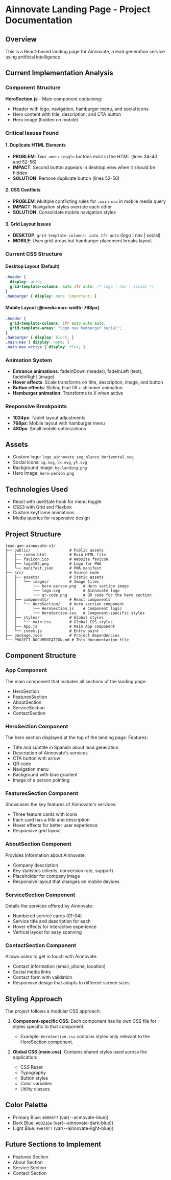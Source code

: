 # Ainnovate Landing Page - Project Documentation

## Overview
This is a React-based landing page for Ainnovate, a lead generation service using artificial intelligence.

## Current Implementation Analysis

### Component Structure
**HeroSection.js** - Main component containing:
- Header with logo, navigation, hamburger menu, and social icons
- Hero content with title, description, and CTA button
- Hero image (hidden on mobile)

### Critical Issues Found

#### 1. **Duplicate HTML Elements**
- **PROBLEM**: Two `.menu-toggle` buttons exist in the HTML (lines 34-40 and 52-56)
- **IMPACT**: Second button appears in desktop view when it should be hidden
- **SOLUTION**: Remove duplicate button (lines 52-56)

#### 2. **CSS Conflicts**
- **PROBLEM**: Multiple conflicting rules for `.main-nav` in mobile media query
- **IMPACT**: Navigation styles override each other
- **SOLUTION**: Consolidate mobile navigation styles

#### 3. **Grid Layout Issues**
- **DESKTOP**: `grid-template-columns: auto 1fr auto` (logo | nav | social)
- **MOBILE**: Uses grid-areas but hamburger placement breaks layout

### Current CSS Structure

#### Desktop Layout (Default)
```css
.header {
  display: grid;
  grid-template-columns: auto 1fr auto; /* logo | nav | social */
}
.hamburger { display: none !important; }
```

#### Mobile Layout (@media max-width: 768px)
```css
.header {
  grid-template-columns: 1fr auto auto auto;
  grid-template-areas: "logo nav hamburger social";
}
.hamburger { display: block; }
.main-nav { display: none; }
.main-nav.active { display: flex; }
```

### Animation System
- **Entrance animations**: fadeInDown (header), fadeInLeft (text), fadeInRight (image)
- **Hover effects**: Scale transforms on title, description, image, and button
- **Button effects**: Sliding blue fill + shimmer animation
- **Hamburger animation**: Transforms to X when active

### Responsive Breakpoints
- **1024px**: Tablet layout adjustments
- **768px**: Mobile layout with hamburger menu
- **480px**: Small mobile optimizations

## Assets
- Custom logo: `logo_ainnovate_svg_blanco_horizontal.svg`
- Social icons: `ig.svg`, `lk.svg`, `yt.svg`
- Background image: `bg-landing.png`
- Hero image: `hero-person.png`

## Technologies Used
- React with useState hook for menu toggle
- CSS3 with Grid and Flexbox
- Custom keyframe animations
- Media queries for responsive design

## Project Structure

```
lead-gen-ainnovate-v1/
├── public/                 # Public assets
│   ├── index.html          # Main HTML file
│   ├── favicon.ico         # Website favicon
│   ├── logo192.png         # Logo for PWA
│   └── manifest.json       # PWA manifest
├── src/                    # Source code
│   ├── assets/             # Static assets
│   │   └── images/         # Image files
│   │       ├── hero-person.png   # Hero section image
│   │       ├── logo.svg          # Ainnovate logo
│   │       └── qr-code.png       # QR code for the hero section
│   ├── components/         # React components
│   │   └── HeroSection/    # Hero section component
│   │       ├── HeroSection.js    # Component logic
│   │       └── HeroSection.css   # Component-specific styles
│   ├── styles/             # Global styles
│   │   └── main.css        # Global CSS styles
│   ├── App.js              # Main App component
│   └── index.js            # Entry point
├── package.json            # Project dependencies
└── PROJECT_DOCUMENTATION.md # This documentation file
```

## Component Structure

### App Component
The main component that includes all sections of the landing page:
- HeroSection
- FeaturesSection
- AboutSection
- ServiceSection
- ContactSection

### HeroSection Component
The hero section displayed at the top of the landing page. Features:
- Title and subtitle in Spanish about lead generation
- Description of Ainnovate's services
- CTA button with arrow
- QR code
- Navigation menu
- Background with blue gradient
- Image of a person pointing

### FeaturesSection Component
Showcases the key features of Ainnovate's services:
- Three feature cards with icons
- Each card has a title and description
- Hover effects for better user experience
- Responsive grid layout

### AboutSection Component
Provides information about Ainnovate:
- Company description
- Key statistics (clients, conversion rate, support)
- Placeholder for company image
- Responsive layout that changes on mobile devices

### ServiceSection Component
Details the services offered by Ainnovate:
- Numbered service cards (01-04)
- Service title and description for each
- Hover effects for interactive experience
- Vertical layout for easy scanning

### ContactSection Component
Allows users to get in touch with Ainnovate:
- Contact information (email, phone, location)
- Social media links
- Contact form with validation
- Responsive design that adapts to different screen sizes

## Styling Approach
The project follows a modular CSS approach:

1. **Component-specific CSS**: Each component has its own CSS file for styles specific to that component.
   - Example: `HeroSection.css` contains styles only relevant to the HeroSection component.

2. **Global CSS (main.css)**: Contains shared styles used across the application:
   - CSS Reset
   - Typography
   - Button styles
   - Color variables
   - Utility classes

## Color Palette
- Primary Blue: `#0066ff` (var(--ainnovate-blue))
- Dark Blue: `#00216e` (var(--ainnovate-dark-blue))
- Light Blue: `#e6f0ff` (var(--ainnovate-light-blue))

## Future Sections to Implement
- Features Section
- About Section
- Service Section
- Contact Section
